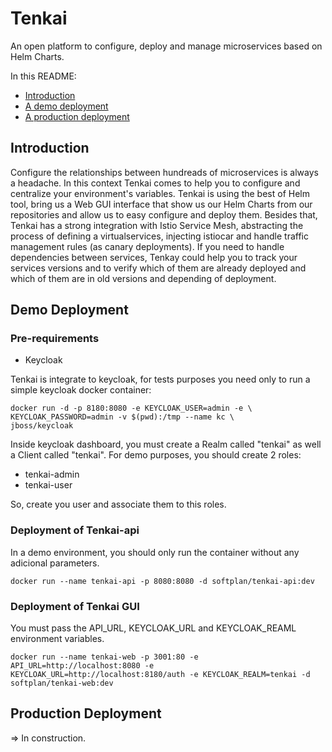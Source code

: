 # Tenkai

An open platform to configure, deploy and manage microservices based on Helm Charts.

In this README:

- [Introduction](#introduction)
- [A demo deployment](#demo-deployment)
- [A production deployment](#production-deployment)

## Introduction

Configure the relationships between hundreads of microservices is always a headache.
In this context Tenkai comes to help you to configure and centralize your environment's variables. Tenkai is using the best of Helm tool, bring us a Web GUI interface that show us our Helm Charts from our repositories and allow us to easy configure and deploy them.
Besides that, Tenkai has a strong integration with Istio Service Mesh, abstracting the process of defining a virtualservices, injecting istiocar and handle traffic management rules (as canary deployments). If you need to handle dependencies between services, Tenkay could help you to track your services versions and to verify which of them are already deployed and which of them are in old versions and depending of deployment.


## Demo Deployment

### Pre-requirements

- Keycloak

Tenkai is integrate to keycloak, for tests purposes you need only to run a simple keycloak docker container:

```
docker run -d -p 8180:8080 -e KEYCLOAK_USER=admin -e \
KEYCLOAK_PASSWORD=admin -v $(pwd):/tmp --name kc \
jboss/keycloak
```
Inside keycloak dashboard, you must create a Realm called "tenkai" as well a  Client called "tenkai". 
For demo purposes, you should create 2 roles:
* tenkai-admin
* tenkai-user

So, create you user and associate them to this roles.

### Deployment of Tenkai-api

In a demo environment, you should only run the container without any adicional parameters.

```
docker run --name tenkai-api -p 8080:8080 -d softplan/tenkai-api:dev
```
### Deployment of Tenkai GUI

You must pass the API_URL, KEYCLOAK_URL and KEYCLOAK_REAML environment variables.

```
docker run --name tenkai-web -p 3001:80 -e API_URL=http://localhost:8080 -e KEYCLOAK_URL=http://localhost:8180/auth -e KEYCLOAK_REALM=tenkai -d softplan/tenkai-web:dev
```

## Production Deployment

=> In construction.




